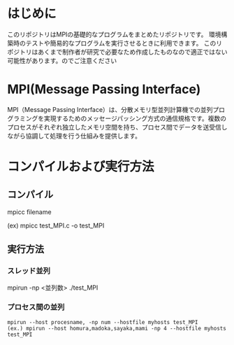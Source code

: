 # はじめに
このリポジトリはMPIの基礎的なプログラムをまとめたリポジトリです。
環境構築時のテストや簡易的なプログラムを実行させるときに利用できます。
このリポジトリはあくまで制作者が研究で必要なため作成したものなので適正ではない可能性があります。のでご注意ください

# MPI(Message Passing Interface)
MPI（Message Passing Interface）は、分散メモリ型並列計算機での並列プログラミングを実現するためのメッセージパッシング方式の通信規格です。複数のプロセスがそれぞれ独立したメモリ空間を持ち、プロセス間でデータを送受信しながら協調して処理を行う仕組みを提供します。


# コンパイルおよび実行方法

## コンパイル
mpicc filename

(ex) mpicc test_MPI.c -o test_MPI
## 実行方法
### スレッド並列
mpirun -np <並列数> ./test_MPI 
### プロセス間の並列
```
mpirun --host procesname, -np num --hostfile myhosts test_MPI
(ex.) mpirun --host homura,madoka,sayaka,mami -np 4 --hostfile myhosts test_MPI
```
